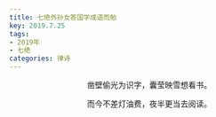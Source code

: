 ```yaml
---
title: 七绝外孙女答国学成语而勉
key: 2019.7.25
tags: 
- 2019年 
- 七绝
categories: 律诗
---
```


<p align="center">凿壁偷光为识字，囊莹映雪想看书。
</p>
<p align="center">而今不差灯油费，夜半更当去阅读。
</p>
